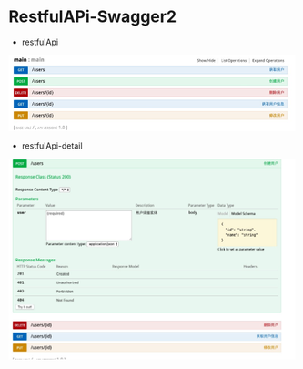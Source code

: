 # RestfulAPi-Swagger2
- restfulApi

![resultfulApi](https://github.com/yellowlemmo/RestfulAPi-Swagger2/blob/master/%E5%9B%BE%E7%89%87.png)

- restfulApi-detail

![restfulApi-detail](https://github.com/yellowlemmo/RestfulAPi-Swagger2/blob/master/%E5%9B%BE%E7%89%871.png)

